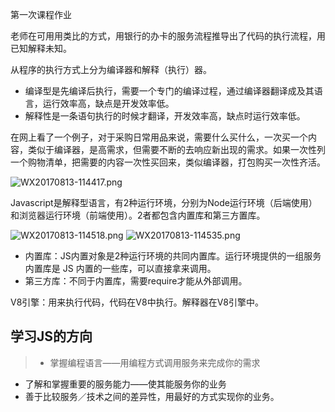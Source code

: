 第一次课程作业

老师在可用用类比的方式，用银行的办卡的服务流程推导出了代码的执行流程，用已知解释未知。

从程序的执行方式上分为编译器和解释（执行）器。

- 编译型是先编译后执行，需要一个专门的编译过程，通过编译器翻译成及其语言，运行效率高，缺点是开发效率低。
- 解释性是一条语句执行的时候才翻译，开发效率高，缺点时运行效率低。

在网上看了一个例子，对于采购日常用品来说，需要什么买什么，一次买一个内容，类似于编译器，是高需求，但需要不断的去响应新出现的需求。如果一次性列一个购物清单，把需要的内容一次性买回来，类似编译器，打包购买一次性齐活。

   ![WX20170813-114417.png](https://i.loli.net/2017/08/13/598fccb3d6634.png)

Javascript是解释型语言，有2种运行环境，分别为Node运行环境（后端使用）和浏览器运行环境（前端使用）。2者都包含内置库和第三方置库。

![WX20170813-114518.png](https://i.loli.net/2017/08/13/598fcb7a0ebf9.png)
![WX20170813-114535.png](https://i.loli.net/2017/08/13/598fcb7a158e7.png)

- 内置库：JS内置对象是2种运行环境的共同内置库。运行环境提供的一组服务内置库是 JS 内置的一些库，可以直接拿来调用。
- 第三方库：不同于内置库，需要require才能从外部调用。

V8引擎：用来执行代码，代码在V8中执行。解释器在V8引擎中。

## 学习JS的方向

> - 掌握编程语言——用编程方式调用服务来完成你的需求
- 了解和掌握重要的服务能力——使其能服务你的业务
- 善于比较服务／技术之间的差异性，用最好的方式实现你的业务。
